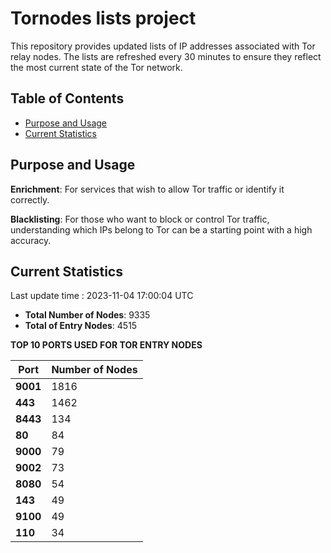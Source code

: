 # Tornodes lists project

This repository provides updated lists of IP addresses associated with Tor relay nodes. The lists are refreshed every 30 minutes to ensure they reflect the most current state of the Tor network.

## Table of Contents

- [Purpose and Usage](#purpose-and-usage)
- [Current Statistics](#current-statistics)


## Purpose and Usage

**Enrichment**: For services that wish to allow Tor traffic or identify it correctly.

**Blacklisting**: For those who want to block or control Tor traffic, understanding which IPs belong to Tor can be a starting point with a high accuracy.

## Current Statistics

Last update time : 2023-11-04 17:00:04 UTC

- **Total Number of Nodes**: 9335
- **Total of Entry Nodes**: 4515

**TOP 10 PORTS USED FOR TOR ENTRY NODES**

| **Port** | **Number of Nodes** |
|------|-----------------|
| **9001**   | 1816  |
| **443**   | 1462  |
| **8443**   | 134  |
| **80**   | 84  |
| **9000**   | 79  |
| **9002**   | 73  |
| **8080**   | 54  |
| **143**   | 49  |
| **9100**   | 49  |
| **110**   | 34  |

